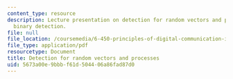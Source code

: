 ```yaml
---
content_type: resource
description: Lecture presentation on detection for random vectors and processes, and
  binary detection.
file: null
file_location: /coursemedia/6-450-principles-of-digital-communication-i-fall-2009/5673a00e9bbbf61d504406a86fad87d0_MIT6_450F09_slide17.pdf
file_type: application/pdf
resourcetype: Document
title: Detection for random vectors and processes
uid: 5673a00e-9bbb-f61d-5044-06a86fad87d0
---
```

